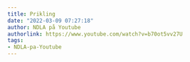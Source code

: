 ```yaml
---
title: Prikling
date: "2022-03-09 07:27:18"
author: NDLA på Youtube
authorlink: https://www.youtube.com/watch?v=b70ot5vv27U
tags:
- NDLA-pa-Youtube
---
```

